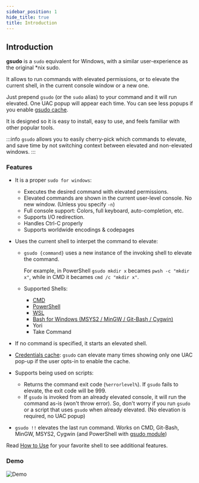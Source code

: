 ```yaml
---
sidebar_position: 1
hide_title: true
title: Introduction
---
```

## Introduction

**gsudo** is a `sudo` equivalent for Windows, with a similar user-experience as the original *nix sudo.

It allows to run commands with elevated permissions, or to elevate the current shell, in the current console window or a new one.

Just prepend `gsudo` (or the `sudo` alias) to your command and it will run elevated. One UAC popup will appear each time. You can see less popups if you enable [gsudo cache](credentials-cache).

It is designed so it is easy to install, easy to use, and feels familiar with other popular tools.

:::info
`gsudo` allows you to easily cherry-pick which commands to elevate, and save time by not switching context between elevated and non-elevated windows.
:::

### Features

- It is a proper `sudo for windows`:
  - Executes the desired command with elevated permissions.
  - Elevated commands are shown in the current user-level console. No new window. (Unless you specify `-n`)
  - Full console support: Colors, full keyboard, auto-completion, etc.
  - Supports I/O redirection.
  - Handles Ctrl-C properly
  - Supports worldwide encodings & codepages
- Uses the current shell to interpet the command to elevate:
  - `gsudo {command}` uses a new instance of the invoking shell to elevate the command.
  
    For example, in PowerShell `gsudo mkdir x` becames `pwsh -c "mkdir x"`, while in CMD it becames `cmd /c "mkdir x"`.
  - Supported Shells:
    - [CMD](usage)
    - [PowerShell](usage/powershell)
    - [WSL](usage/wsl)
    - [Bash for Windows (MSYS2 / MinGW / Git-Bash / Cygwin)](usage/bash-for-windows) 
    - Yori
    - Take Command

- If no command is specified, it starts an elevated shell.
 
- [Credentials cache](#credentials-cache): `gsudo` can elevate many times showing only one UAC pop-up if the user opts-in to enable the cache.
- Supports being used on scripts:
  - Returns the command exit code (`%errorlevel%`). If `gsudo` fails to elevate, the exit code will be 999.
  - If `gsudo` is invoked from an already elevated console, it will run the command as-is (won't throw error). So, don't worry if you run `gsudo` or a script that uses `gsudo` when already elevated. (No elevation is required, no UAC popup)
- `gsudo !!` elevates the last run command. Works on CMD, Git-Bash, MinGW, MSYS2, Cygwin (and PowerShell with [gsudo module](#gsudomodule))
  
Read [How to Use](usage) for your favorite shell to see additional features. 

### Demo

![Demo](../../demo.gif)